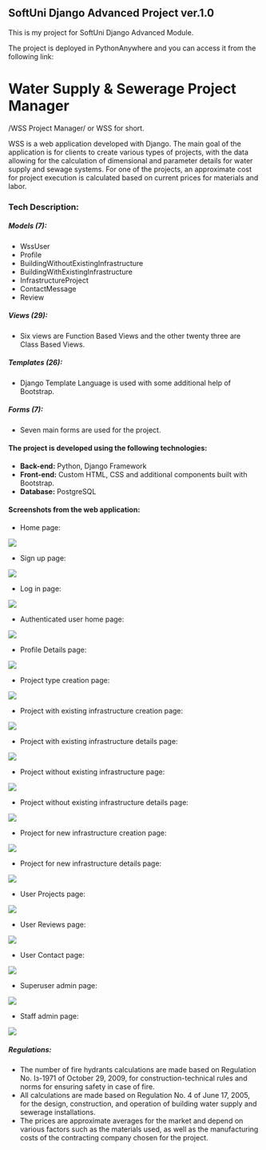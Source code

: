 ## SoftUni Django Advanced Project ver.1.0

This is my project for SoftUni Django Advanced Module.

The project is deployed in PythonAnywhere and you can access it from the following link:


# Water Supply & Sewerage Project Manager
/WSS Project Manager/ or WSS for short.

 WSS is a web application developed with Django. The main goal of the application is for clients to create various types of projects, with the data allowing for the calculation of dimensional and parameter details for water supply and sewage systems. For one of the projects, an approximate cost for project execution is calculated based on current prices for materials and labor.


### Tech Description:

##### Models (7):
- WssUser
- Profile
- BuildingWithoutExistingInfrastructure
- BuildingWithExistingInfrastructure
- InfrastructureProject
- ContactMessage
- Review

##### Views (29):
- Six views are Function Based Views and the other twenty three are Class Based Views.

##### Templates (26):
- Django Template Language is used with some additional help of Bootstrap.

##### Forms (7):
- Seven main forms are used for the project.


#### The project is developed using the following technologies:
- **Back-end:** Python, Django Framework
- **Front-end:** Custom HTML, CSS and additional components built with Bootstrap.
- **Database:** PostgreSQL


#### Screenshots from the web application:

- Home page:

![](https://github.com/SimeonZhelinski/wss_app/blob/main/app_screenshots/index.png)

- Sign up page:

![](https://github.com/SimeonZhelinski/wss_app/blob/main/app_screenshots/sign%20up.png)

- Log in page:

![](https://github.com/SimeonZhelinski/wss_app/blob/main/app_screenshots/log%20in.png)

- Authenticated user home page:

![](https://github.com/SimeonZhelinski/wss_app/blob/main/app_screenshots/user_page.png)

- Profile Details page:

![](https://github.com/SimeonZhelinski/wss_app/blob/main/app_screenshots/profile_details.png)

- Project type creation page:

![](https://github.com/SimeonZhelinski/wss_app/blob/main/app_screenshots/project_creation.png)

- Project with existing infrastructure creation page:

![](https://github.com/SimeonZhelinski/wss_app/blob/main/app_screenshots/poject_with_infr.png)

- Project with existing infrastructure details page:

![](https://github.com/SimeonZhelinski/wss_app/blob/main/app_screenshots/poject_with_infr_details.png)

- Project without existing infrastructure page:

![](https://github.com/SimeonZhelinski/wss_app/blob/main/app_screenshots/project_without_inf.png)

- Project without existing infrastructure details page:

![](https://github.com/SimeonZhelinski/wss_app/blob/main/app_screenshots/project_without_inf_details.png)

- Project for new infrastructure creation page:

![](https://github.com/SimeonZhelinski/wss_app/blob/main/app_screenshots/project_infrastr.png)

- Project for new infrastructure details page:

![](https://github.com/SimeonZhelinski/wss_app/blob/main/app_screenshots/project_infrastr_details.png)

- User Projects page:

![](https://github.com/SimeonZhelinski/wss_app/blob/main/app_screenshots/user_projects.png)

- User Reviews page:

![](https://github.com/SimeonZhelinski/wss_app/blob/main/app_screenshots/user_reviews.png)

- User Contact page:

![](https://github.com/SimeonZhelinski/wss_app/blob/main/app_screenshots/profile_contact.png)

- Superuser admin page:

![](https://github.com/SimeonZhelinski/wss_app/blob/main/app_screenshots/super_user_admin.png)

- Staff admin page:

![](https://github.com/SimeonZhelinski/wss_app/blob/main/app_screenshots/staff_admin.png)

##### Regulations:
- The number of fire hydrants calculations are made based on Regulation No. Iз-1971 of October 29, 2009, for construction-technical rules and norms for ensuring safety in case of fire.
- All calculations are made based on Regulation No. 4 of June 17, 2005, for the design, construction, and operation of building water supply and sewerage installations.
- The prices are approximate averages for the market and depend on various factors such as the materials used, as well as the manufacturing costs of the contracting company chosen for the project.
